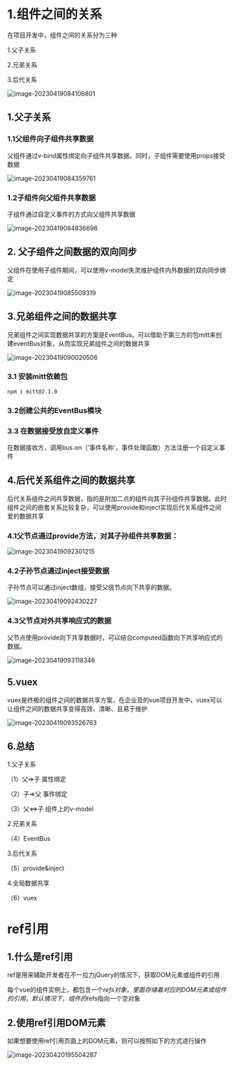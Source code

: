 # 

# 1.组件之间的关系

在项目开发中，组件之间的关系分为三种

1.父子关系

2.兄弟关系

3.后代关系

![image-20230419084106801](C:\Users\26424\AppData\Roaming\Typora\typora-user-images\image-20230419084106801.png)

## 1.父子关系

### 1.1父组件向子组件共享数据

父组件通过v-bind属性绑定向子组件共享数据。同时，子组件需要使用props接受数据

![image-20230419084359761](C:\Users\26424\AppData\Roaming\Typora\typora-user-images\image-20230419084359761.png)

### 1.2子组件向父组件共享数据

子组件通过自定义事件的方式向父组件共享数据

![image-20230419084836696](C:\Users\26424\AppData\Roaming\Typora\typora-user-images\image-20230419084836696.png)

## 2. 父子组件之间数据的双向同步

父组件在使用子组件期间，可以使用v-model失灵维护组件内外数据的双向同步绑定

![image-20230419085509319](C:\Users\26424\AppData\Roaming\Typora\typora-user-images\image-20230419085509319.png)

## 3.兄弟组件之间的数据共享

兄弟组件之间实现数据共享的方案是EventBus。可以借助于第三方的包mitt来创建eventBus对象，从而实现兄弟组件之间的数据共享

![image-20230419090020506](C:\Users\26424\AppData\Roaming\Typora\typora-user-images\image-20230419090020506.png)

### 3.1 安装mitt依赖包

```
npm i mitt@2.1.0
```

### 3.2创建公共的EventBus模块

### 3.3 在数据接受放自定义事件

在数据接收方，调用bus.on（‘事件名称’，事件处理函数）方法注册一个自定义事件

## 4.后代关系组件之间的数据共享

后代关系组件之间共享数据，指的是附加二点的组件向其子孙组件共享数据。此时组件之间的嵌套关系比较复杂，可以使用provide和inject实现后代关系组件之间爱的数据共享

### 4.1父节点通过provide方法，对其子孙组件共享数据：

![image-20230419092301215](C:\Users\26424\AppData\Roaming\Typora\typora-user-images\image-20230419092301215.png)

### 4.2子孙节点通过inject接受数据

子孙节点可以通过inject数组，接受父级节点向下共享的数据。

![image-20230419092430227](C:\Users\26424\AppData\Roaming\Typora\typora-user-images\image-20230419092430227.png)

### 4.3父节点对外共享响应式的数据

父节点使用provide向下共享数据时，可以结合computed函数向下共享响应式的数据。

![image-20230419093118346](C:\Users\26424\AppData\Roaming\Typora\typora-user-images\image-20230419093118346.png)

## 5.vuex

vuex是终极的组件之间的数据共享方案，在企业及的vue项目开发中，vuex可以让组件之间的数据共享变得高效、清晰、且易于维护

![image-20230419093526763](C:\Users\26424\AppData\Roaming\Typora\typora-user-images\image-20230419093526763.png)

## 6.总结

1.父子关系

（1）父=>子   属性绑定

（2）子=>父   事件绑定

（3）父<=>子  组件上的v-model

2.兄弟关系

（4）EventBus

3.后代关系

（5）provide&inject

4.全局数据共享

（6）vuex

# ref引用

## 1.什么是ref引用

ref是用来辅助开发者在不一拉力jQuery的情况下，获取DOM元素或组件的引用

每个vue的组件实例上，都包含一个$refs对象，里面存储着对应的DOM元素或组件的引用，默认情况下，组件的$refs指向一个空对象

## 2.使用ref引用DOM元素

如果想要使用ref引用页面上的DOM元素，则可以按照如下的方式进行操作

![image-20230420195504287](C:\Users\26424\AppData\Roaming\Typora\typora-user-images\image-20230420195504287.png)
